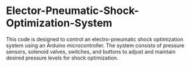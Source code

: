 # Elector-Pneumatic-Shock-Optimization-System
This code is designed to control an electro-pneumatic shock optimization system using an Arduino microcontroller. The system consists of pressure sensors, solenoid valves, switches, and buttons to adjust and maintain desired pressure levels for shock optimization.
